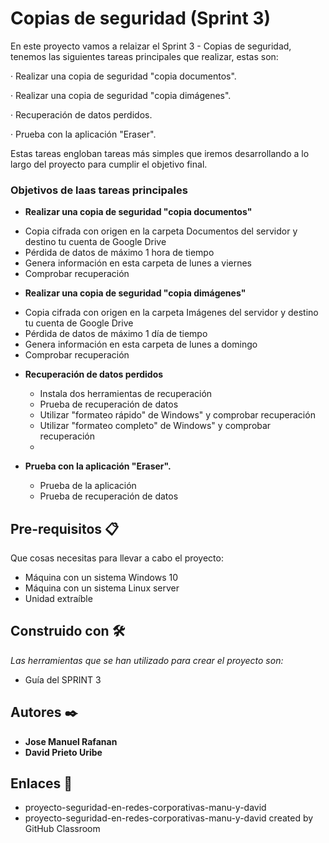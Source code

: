 # Copias de seguridad (Sprint 3)

En este proyecto vamos a relaizar el Sprint 3 - Copias de seguridad, tenemos las siguientes tareas principales que realizar, estas son:

· Realizar una copia de seguridad "copia documentos".

· Realizar una copia de seguridad "copia dimágenes".

· Recuperación de datos perdidos.

· Prueba con la aplicación "Eraser".

Estas tareas engloban tareas más simples que iremos desarrollando a lo largo del proyecto para cumplir el objetivo final.

### Objetivos de laas tareas principales  ###

* **Realizar una copia de seguridad "copia documentos"**

 - Copia cifrada con origen en la carpeta Documentos del servidor y destino tu cuenta de Google Drive
 - Pérdida de datos de máximo 1 hora de tiempo 
 - Genera información en esta carpeta de lunes a viernes
 - Comprobar recuperación
 
 * **Realizar una copia de seguridad "copia dimágenes"**

 - Copia cifrada con origen en la carpeta Imágenes del servidor y destino tu cuenta de Google Drive
 - Pérdida de datos de máximo 1 día de tiempo 
 - Genera información en esta carpeta de lunes a domingo
 - Comprobar recuperación

* **Recuperación de datos perdidos**

   - Instala dos herramientas de recuperación
   - Prueba de recuperación de datos
   - Utilizar "formateo rápido" de Windows" y comprobar recuperación
   - Utilizar "formateo completo" de Windows" y comprobar recuperación
   -
* **Prueba con la aplicación "Eraser".**
   - Prueba de la aplicación
   - Prueba de recuperación de datos
    
## Pre-requisitos 📋
Que cosas necesitas para llevar a cabo el proyecto:

* Máquina con un sistema Windows 10
* Máquina con un sistema Linux server
* Unidad extraíble

## Construido con 🛠️

_Las herramientas que se han utilizado para crear el proyecto son:_

* Guía del SPRINT 3

## Autores ✒️

* **Jose Manuel Rafanan** 
* **David Prieto Uribe**

## Enlaces  📖

* proyecto-seguridad-en-redes-corporativas-manu-y-david
* proyecto-seguridad-en-redes-corporativas-manu-y-david created by GitHub Classroom
